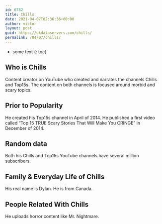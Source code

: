 ```yaml
---
id: 6782
title: Chills
date: 2021-04-07T02:36:36+00:00
author: victor
layout: post
guid: https://ukdataservers.com/chills/
permalink: /04/07/chills/
---
```


* some text
{: toc}


## Who is Chills



Content creator on YouTube who created and narrates the channels Chills and Top15s. The content on both channels is focused around morbid and scary topics. 

                
                
                
## Prior to Popularity



He created his Top15s channel in April of 2014. He published a first video called &#8220;Top 15 TRUE Scary Stories That Will Make You CRINGE&#8221; in December of 2014. 

                
                
                
## Random data



Both his Chills and Top15s YouTube channels have several million subscribers. 

                
                
                
## Family & Everyday Life of Chills



His real name is Dylan. He is from Canada.

                
                
                
## People Related With Chills



He uploads horror content like Mr. Nightmare.

                
              
            
          
          
          
